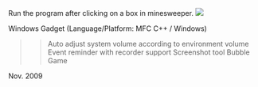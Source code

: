 Run the program after clicking on a box in minesweeper.
<a href='https://s3.amazonaws.com/sepersonal_test/executable/iDLE_Beta_version.zip'><img src='https://s3.amazonaws.com/sepersonal_test/images/gaget.jpg'></a>



Windows Gadget
(Language/Platform: MFC C++ / Windows)
>>Auto adjust system volume according to environment volume
>>Event reminder with recorder support
>>Screenshot tool
>>Bubble Game

Nov. 2009
